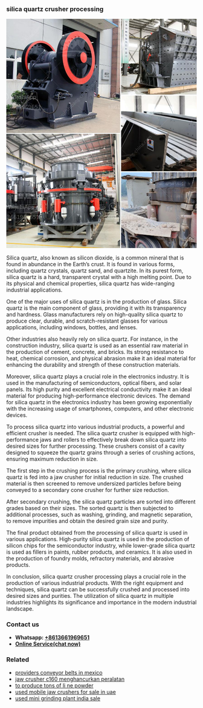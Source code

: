 <h3>silica quartz crusher processing</h3><img src='1708587335.jpg' alt=''><p>Silica quartz, also known as silicon dioxide, is a common mineral that is found in abundance in the Earth’s crust. It is found in various forms, including quartz crystals, quartz sand, and quartzite. In its purest form, silica quartz is a hard, transparent crystal with a high melting point. Due to its physical and chemical properties, silica quartz has wide-ranging industrial applications.</p><p>One of the major uses of silica quartz is in the production of glass. Silica quartz is the main component of glass, providing it with its transparency and hardness. Glass manufacturers rely on high-quality silica quartz to produce clear, durable, and scratch-resistant glasses for various applications, including windows, bottles, and lenses.</p><p>Other industries also heavily rely on silica quartz. For instance, in the construction industry, silica quartz is used as an essential raw material in the production of cement, concrete, and bricks. Its strong resistance to heat, chemical corrosion, and physical abrasion make it an ideal material for enhancing the durability and strength of these construction materials.</p><p>Moreover, silica quartz plays a crucial role in the electronics industry. It is used in the manufacturing of semiconductors, optical fibers, and solar panels. Its high purity and excellent electrical conductivity make it an ideal material for producing high-performance electronic devices. The demand for silica quartz in the electronics industry has been growing exponentially with the increasing usage of smartphones, computers, and other electronic devices.</p><p>To process silica quartz into various industrial products, a powerful and efficient crusher is needed. The silica quartz crusher is equipped with high-performance jaws and rollers to effectively break down silica quartz into desired sizes for further processing. These crushers consist of a cavity designed to squeeze the quartz grains through a series of crushing actions, ensuring maximum reduction in size.</p><p>The first step in the crushing process is the primary crushing, where silica quartz is fed into a jaw crusher for initial reduction in size. The crushed material is then screened to remove undersized particles before being conveyed to a secondary cone crusher for further size reduction.</p><p>After secondary crushing, the silica quartz particles are sorted into different grades based on their sizes. The sorted quartz is then subjected to additional processes, such as washing, grinding, and magnetic separation, to remove impurities and obtain the desired grain size and purity.</p><p>The final product obtained from the processing of silica quartz is used in various applications. High-purity silica quartz is used in the production of silicon chips for the semiconductor industry, while lower-grade silica quartz is used as fillers in paints, rubber products, and ceramics. It is also used in the production of foundry molds, refractory materials, and abrasive products.</p><p>In conclusion, silica quartz crusher processing plays a crucial role in the production of various industrial products. With the right equipment and techniques, silica quartz can be successfully crushed and processed into desired sizes and purities. The utilization of silica quartz in multiple industries highlights its significance and importance in the modern industrial landscape.</p><h3>Contact us</h3><ul><li><strong>Whatsapp:&nbsp;<a href="https://wa.me/8613661969651">+8613661969651</a></strong></li><li><a href="https://swt.shibang-china.com/?git&amp;zhl&amp;silica quartz crusher processing"><strong>Online Service(chat now)</strong></a></li></ul><h3>Related</h3><ul><li><a href='providers conveyor belts in mexico.md'>providers conveyor belts in mexico</a></li><li><a href='jaw crusher c160 menghancurkan peralatan.md'>jaw crusher c160 menghancurkan peralatan</a></li><li><a href='to produce tons of li ne powder.md'>to produce tons of li ne powder</a></li><li><a href='used mobile jaw crushers for sale in uae.md'>used mobile jaw crushers for sale in uae</a></li><li><a href='used mini grinding plant india sale.md'>used mini grinding plant india sale</a></li></ul>